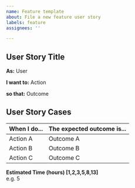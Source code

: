 ```yaml
---
name: Feature template
about: File a new feature user story
labels: feature
assignees: ''

---
```


## User Story Title
**As:**
User
  
**I want to:**
Action
  
**so that:**
Outcome

## User Story Cases
When I do... | The expected outcome is...
-------------|--------------
Action A | Outcome A
Action B | Outcome B
Action C | Outcome C

**Estimated Time (hours) [1,2,3,5,8,13]**  
e.g. 5
